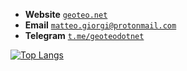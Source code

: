 <!-- Links list -->
[geoteo]: https://www.geoteo.net
[protonmail]: mailto:matteo.giorgi@protonmail.com
[telegram]: https://t.me/geoteodotnet
<!-- Links list -->

<!--
![](assets/scrot.png)
-->

<!--
<img align="left" width="100" src="assets/alien.gif">
-->

- **Website** [`geoteo.net`][geoteo]
- **Email** [`matteo.giorgi@protonmail.com`][protonmail]
- **Telegram** [`t.me/geoteodotnet`][telegram]

[![Top Langs](https://github-readme-stats.vercel.app/api/top-langs/?username=matteogiorgi&show_icons=true&theme=tokyonight&layout=compact)](https://github.com/anuraghazra/github-readme-stats)
